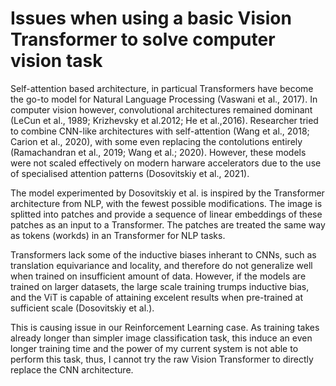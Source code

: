 # Issues when using a basic Vision Transformer to solve computer vision task

Self-attention based architecture, in particual Transformers have become the go-to model for Natural Language Processing (Vaswani et al., 2017). In computer vision however, convolutional architectures remained dominant (LeCun et al., 1989; Krizhevsky et al.2012; He et al.,2016). Researcher tried to combine CNN-like architectures with self-attention (Wang et al., 2018; Carion et al., 2020), with some even replacing the contolutions entirely (Ramachandran et al., 2019; Wang et al.; 2020). However, these models were not scaled effectively on modern harware accelerators due to the use of specialised attention patterns (Dosovitskiy et al., 2021).

The model experimented by Dosovitskiy et al. is inspired by the Transformer architecture from NLP, with the fewest possible modifications. The image is splitted into patches and provide a sequence of linear embeddings of these patches as an input to a Transformer. The patches are treated the same way as tokens (workds) in an Transformer for NLP tasks.

Transformers lack some of the inductive biases inherant to CNNs, such as translation equivariance and locality, and therefore do not generalize well when trained on insufficient amount of data. However, if the models are trained on larger datasets, the large scale training trumps inductive bias, and the ViT is capable of attaining excelent results when pre-trained at sufficient scale (Dosovitskiy et al.).

This is causing issue in our Reinforcement Learning case. As training takes already longer than simpler image classification task, this induce an even longer training time and the power of my current system is not able to perform this task, thus, I cannot try the raw Vision Transformer to directly replace the CNN architecture.